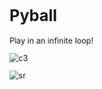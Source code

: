 # Pyball

Play in an infinite loop!



![c3](https://user-images.githubusercontent.com/59758205/92410107-ad9b1e00-f160-11ea-8116-651386788b33.PNG)



![sr](https://user-images.githubusercontent.com/59758205/92432905-2b8b1380-f1b9-11ea-991a-1368dd4dc0f3.PNG)


